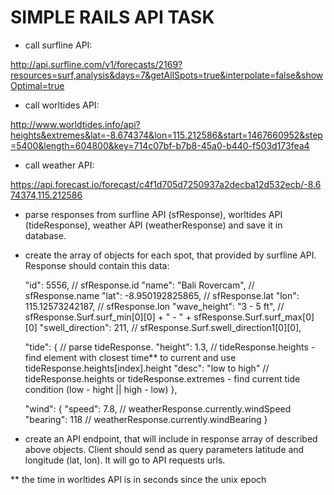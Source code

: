 # SIMPLE RAILS API TASK

* call surfline API:

http://api.surfline.com/v1/forecasts/2169?resources=surf,analysis&days=7&getAllSpots=true&interpolate=false&showOptimal=true

* call worltides API:

http://www.worldtides.info/api?heights&extremes&lat=-8.674374&lon=115.212586&start=1467660952&step=5400&length=604800&key=714c07bf-b7b8-45a0-b440-f503d173fea4

* call weather API:

https://api.forecast.io/forecast/c4f1d705d7250937a2decba12d532ecb/-8.674374,115.212586

* parse responses from surfline API (sfResponse), worltides API (tideResponse), weather API (weatherResponse) and save it in database.

* create the array of objects for each spot, that provided by surfline API. Response should contain this data:

	"id": 5556, // sfResponse.id
	"name": "Bali Rovercam", // sfResponse.name
	"lat": -8.950192825865, // sfResponse.lat
	"lon": 115.12573242187, // sfResponse.lon
	"wave_height": "3 - 5 ft", // sfResponse.Surf.surf_min[0][0] + " - " + sfResponse.Surf.surf_max[0][0]
	"swell_direction": 211, // sfResponse.Surf.swell_direction1[0][0],

	"tide": { // parse tideResponse.
		"height": 1.3, // tideResponse.heights - find element with closest time** to current and use tideResponse.heights[index].height
		"desc": "low to high" // tideResponse.heights or tideResponse.extremes - find current tide condition (low - hight || high - low)
	},

	"wind": {
		"speed": 7.8, // weatherResponse.currently.windSpeed
		"bearing": 118 // weatherResponse.currently.windBearing
	}

* create an API endpoint, that will include in response array of described above objects.
		Client should send as query parameters latitude and longitude (lat, lon). It will go to API requests urls.

** the time in worltides API is in seconds since the unix epoch
